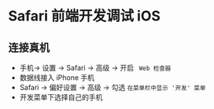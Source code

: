 # Safari 前端开发调试 iOS
## 连接真机

- 手机-> 设置 -> Safari -> 高级 -> 开启 ` Web 检查器`
- 数据线接入 iPhone 手机
- Safari -> 偏好设置 -> 高级 -> 勾选 `在菜单栏中显示 '开发' 菜单`
- 开发菜单下选择自己的手机
